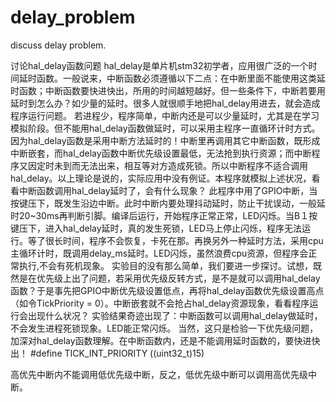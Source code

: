 # delay_problem
discuss delay problem.
  
讨论hal_delay函数问题
hal_delay是单片机stm32初学者，应用很广泛的一个时间延时函数。一般说来，中断函数必须遵循以下二点：在中断里面不能使用这类延时函数；中断函数要快进快出，所用的时间越短越好。但一些条件下，中断若要用延时到怎么办？如少量的延时。很多人就很顺手地把hal_delay用进去，就会造成程序运行问题。
若进程少，程序简单，中断内还是可以少量延时，尤其是在学习模拟阶段。但不能用hal_delay函数做延时，可以采用主程序一直循环计时方式。因为hal_delay函数是采用中断方法延时的！中断里再调用其它中断函数，既形成中断嵌套，而hal_delay函数中断优先级设置最低，无法抢到执行资源；而中断程序又因定时未到而无法出来，相互等对方造成死锁。所以中断程序不适合调用hal_delay。以上理论是说的，实际应用中没有例证。本程序就模拟上述状况，看看中断函数调用hal_delay延时了，会有什么现象？
此程序中用了GPIO中断，当按键压下，既发生沿边中断。此时中断内要处理抖动延时，防止干扰误动，一般延时20~30ms再判断引脚。编译后运行，开始程序正常正常，LED闪烁。当B１按键压下，进入hal_delay延时，真的发生死锁，LED马上停止闪烁，程序无法运行。等了很长时间，程序不会恢复，卡死在那。再换另外一种延时方法，采用cpu主循环计时，既调用delay_ms延时。LED闪烁，虽然浪费cpu资源，但程序会正常执行,不会有死机现象。
实验目的没有那么简单，我们要进一步探讨。试想，既然是在优先级上出了问题，若采用优先级反转方式，是不是就可以调用hal_delay函数？于是事先把GPIO中断优先级设置低点，再将hal_delay函数优先级设置高点（如令TickPriority = 0）。中断嵌套就不会抢占hal_delay资源现象，看看程序运行会出现什么状况？
实验结果奇迹出现了：中断函数可以调用hal_delay做延时，不会发生进程死锁现象。LED能正常闪烁。
当然，这只是检验一下优先级问题，加深对hal_delay函数理解。在中断函数内，还是不能调用延时函数的，要快进快出！ 
#define  TICK_INT_PRIORITY            ((uint32_t)15) 

高优先中断内不能调用低优先级中断，反之，低优先级中断可以调用高优先级中断。
